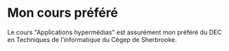 # Mon cours préféré
Le cours "Applications hypermédias" est assurément mon préféré du DEC en Techniques de l’informatique du Cégep de Sherbrooke.